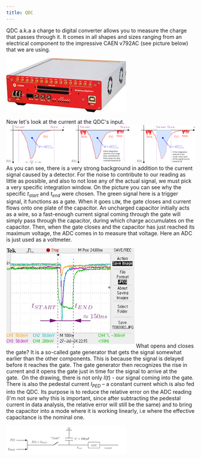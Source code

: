 ```yaml
---
title: QDC
---
```


QDC a.k.a a charge to digital converter allows you to measure the charge that passes through it. It comes in all shapes and sizes ranging from an electrical component to the impressive CAEN v792AC (see picture below) that we are using.

![](/assets/images/qdc1.jpeg)

Now let's look at the current at the QDC's input. 
![](/assets/images/qdc2.png)
As you can see, there is a very strong background in addition to the current signal caused by a detector. For the noise to contribute to our reading as little as possible, and also to not lose any of the actual signal, we must pick a very specific integration window. On the picture you can see why the specific $t_{start}$ and $t_{end}$ were chosen.
The green signal here is a trigger signal, it functions as a gate. When it goes `LOW`, the gate closes and current flows onto one plate of the capacitor. An uncharged capacitor initially acts as a wire, so a fast-enough current signal coming through the gate will simply pass through the capacitor, during which charge accumulates on the capacitor. Then, when the gate closes and the capacitor has just reached its maximum voltage, the ADC comes in to measure that voltage. Here an ADC is just used as a voltmeter. 

![](/assets/images/qdc3.png)
What opens and closes the gate? It is a so-called gate generator that gets the signal somewhat earlier than the other components. This is because the signal is delayed before it reaches the gate. The gate generator then recognizes the rise in current and it opens the gate just in time for the signal to arrive at the gate.  On the drawing, there is not only $I(t)$ - our signal coming into the gate. There is also the pedestal current $I_{PED}$ – a constant current which is also fed into the QDC. 
Its purpose is to reduce the relative error on the ADC reading (I'm not sure why this is important, since after subtracting the pedestal current in data analysis, the relative error will still be the same) and to bring the capacitor into a mode where it is working linearly, i.e where the effective capacitance is the nominal one. 

![](/assets/images/qdc4.png)

